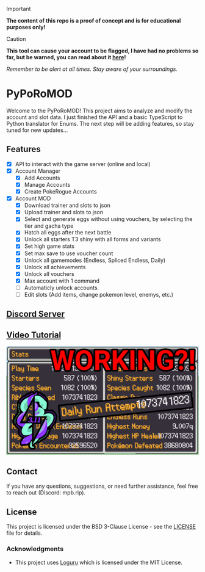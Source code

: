 > [!IMPORTANT]  
> **The content of this repo is a proof of concept and is for educational purposes only!**

> [!CAUTION]
> **This tool can cause your account to be flagged, I have had no problems so far, but be warned, you can read about it [here](https://www.reddit.com/r/pokerogue/comments/1d8ldlw/a_cheating_and_account_deletionwipe_followup/)!**
>
> _Remember to be alert at all times. Stay aware of your surroundings._

# PyPoRoMOD

Welcome to the PyPoRoMOD! This project aims to analyze and modify the account and slot data. I just finished the API and a basic TypeScript to Python translator for Enums. The next step will be adding features, so stay tuned for new updates...

## Features

- [x]   API to interact with the game server (online and local)
- [x]   Account Manager
    - [x]   Add Accounts
    - [x]   Manage Accounts
    - [x]   Create PokeRogue Accounts
- [x]   Account MOD
    - [x]   Download trainer and slots to json
    - [x]   Upload trainer and slots to json
    - [x]   Select and generate eggs without using vouchers, by selecting the tier and gacha type
    - [x]   Hatch all eggs after the next battle
    - [x]   Unlock all starters T3 shiny with all forms and variants
    - [x]   Set high game stats
    - [x]   Set max save to use voucher count
    - [x]   Unlock all gamemodes (Endless, Spliced Endless, Daily)
    - [x]   Unlock all achievements
    - [x]   Unlock all vouchers
    - [x]   Max account with 1 command
    - [ ]   Automaticly unlock accounts.
    - [ ]   Edit slots (Add items, change pokemon level, enemys, etc.)

## [Discord Server](https://discord.gg/rsNPUcbrPT)

## [Video Tutorial](https://youtu.be/nYmoTRMg2-Y)

[![Video Tutorial](./resources/thumbnail.png)](https://youtu.be/nYmoTRMg2-Y)

## Contact

If you have any questions, suggestions, or need further assistance, feel free to reach out (Discord: mpb.rip).

## License

This project is licensed under the BSD 3-Clause License - see the [LICENSE](LICENSE) file for details.

### Acknowledgments

-   This project uses [Loguru](https://github.com/Delgan/loguru) which is licensed under the MIT License.
